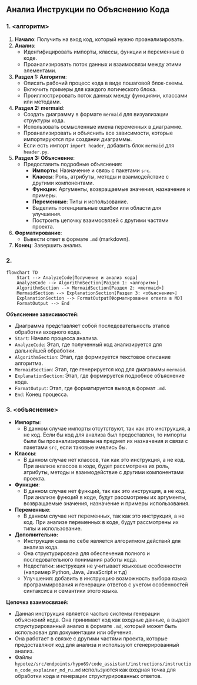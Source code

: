## Анализ Инструкции по Объяснению Кода

### 1. <алгоритм>

1. **Начало**: Получить на вход код, который нужно проанализировать.
2. **Анализ**:
   - Идентифицировать импорты, классы, функции и переменные в коде.
   - Проанализировать поток данных и взаимосвязи между этими элементами.
3. **Раздел 1: Алгоритм**:
   - Описать рабочий процесс кода в виде пошаговой блок-схемы.
   - Включить примеры для каждого логического блока.
   - Проиллюстрировать поток данных между функциями, классами или методами.
4. **Раздел 2: mermaid**:
   - Создать диаграмму в формате `mermaid` для визуализации структуры кода.
   - Использовать осмысленные имена переменных в диаграмме.
   - Проанализировать и объяснить все зависимости, которые импортируются при создании диаграммы.
   - Если есть импорт `import header`, добавить блок `mermaid` для `header.py`.
5. **Раздел 3: Объяснение**:
   - Предоставить подробные объяснения:
     - **Импорты**: Назначение и связь с пакетами `src`.
     - **Классы**: Роль, атрибуты, методы и взаимодействие с другими компонентами.
     - **Функции**: Аргументы, возвращаемые значения, назначение и примеры.
     - **Переменные**: Типы и использование.
     - Выделить потенциальные ошибки или области для улучшения.
     - Построить цепочку взаимосвязей с другими частями проекта.
6. **Форматирование**:
   - Вывести ответ в формате `.md` (markdown).
7. **Конец**: Завершить анализ.

### 2. <mermaid>

```mermaid
flowchart TD
    Start --> AnalyzeCode[Получение и анализ кода]
    AnalyzeCode --> AlgorithmSection[Раздел 1: <алгоритм>]
    AlgorithmSection --> MermaidSection[Раздел 2: <mermaid>]
    MermaidSection --> ExplanationSection[Раздел 3: <объяснение>]
    ExplanationSection --> FormatOutput[Форматирование ответа в MD]
    FormatOutput --> End
```

**Объяснение зависимостей:**

- Диаграмма представляет собой последовательность этапов обработки входного кода. 
- `Start`: Начало процесса анализа.
- `AnalyzeCode`: Этап, где полученный код анализируется для дальнейшей обработки.
- `AlgorithmSection`: Этап, где формируется текстовое описание алгоритма.
- `MermaidSection`: Этап, где генерируется код для диаграммы `mermaid`.
- `ExplanationSection`: Этап, где формируется подробное объяснение кода.
- `FormatOutput`: Этап, где форматируется вывод в формат `.md`.
- `End`: Конец процесса.

### 3. <объяснение>

- **Импорты**:
    - В данном случае импорты отсутствуют, так как это инструкция, а не код. Если бы код для анализа был предоставлен, то импорты были бы проанализированы на предмет их назначения и связи с пакетами `src`, если таковые имелись бы.
- **Классы**:
    - В данном случае нет классов, так как это инструкция, а не код. При анализе классов в коде, будет рассмотрена их роль, атрибуты, методы и взаимодействие с другими компонентами проекта.
- **Функции**:
    - В данном случае нет функций, так как это инструкция, а не код. При анализе функций в коде, будут рассмотрены их аргументы, возвращаемые значения, назначение и примеры использования.
- **Переменные**:
    - В данном случае нет переменных, так как это инструкция, а не код. При анализе переменных в коде, будут рассмотрены их типы и использование.
- **Дополнительно:**
  - Инструкция сама по себе является алгоритмом действий для анализа кода.
  - Она структурирована для обеспечения полного и последовательного понимания работы кода.
  - Недостатки: инструкция не учитывает языковые особенности (например Python, Java, JavaScript и т.д)
  - Улучшения: добавить в инструкцию возможность выбора языка программирования и генерации ответов с учетом особенностей синтаксиса и семантики этого языка.

**Цепочка взаимосвязей:**
   - Данная инструкция является частью системы генерации объяснений кода. Она принимает код как входные данные, а выдает структурированный анализ в формате `.md`, который может быть использован для документации или обучения.
   - Она работает в связке с другими частями проекта, которые предоставляют код для анализа и используют сгенерированный анализ.
   - Файлы `hypotez/src/endpoints/hypo69/code_assistant/instructions/instruction_code_explainer_md_ru.md` используются как входная точка для обработки кода и генерации структурированных ответов.